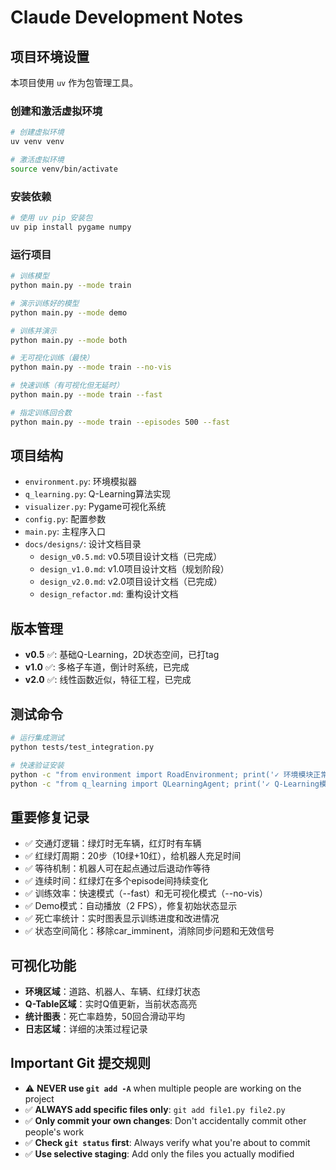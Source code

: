 # Claude Development Notes

## 项目环境设置

本项目使用 `uv` 作为包管理工具。

### 创建和激活虚拟环境
```bash
# 创建虚拟环境
uv venv venv

# 激活虚拟环境
source venv/bin/activate
```

### 安装依赖
```bash
# 使用 uv pip 安装包
uv pip install pygame numpy
```

### 运行项目
```bash
# 训练模型
python main.py --mode train

# 演示训练好的模型
python main.py --mode demo

# 训练并演示
python main.py --mode both

# 无可视化训练（最快）
python main.py --mode train --no-vis

# 快速训练（有可视化但无延时）
python main.py --mode train --fast

# 指定训练回合数
python main.py --mode train --episodes 500 --fast
```

## 项目结构
- `environment.py`: 环境模拟器
- `q_learning.py`: Q-Learning算法实现  
- `visualizer.py`: Pygame可视化系统
- `config.py`: 配置参数
- `main.py`: 主程序入口
- `docs/designs/`: 设计文档目录
  - `design_v0.5.md`: v0.5项目设计文档（已完成）
  - `design_v1.0.md`: v1.0项目设计文档（规划阶段）
  - `design_v2.0.md`: v2.0项目设计文档（已完成）
  - `design_refactor.md`: 重构设计文档

## 版本管理
- **v0.5** ✅: 基础Q-Learning，2D状态空间，已打tag
- **v1.0** ✅: 多格子车道，倒计时系统，已完成
- **v2.0** ✅: 线性函数近似，特征工程，已完成

## 测试命令
```bash
# 运行集成测试
python tests/test_integration.py

# 快速验证安装
python -c "from environment import RoadEnvironment; print('✓ 环境模块正常')"
python -c "from q_learning import QLearningAgent; print('✓ Q-Learning模块正常')"
```

## 重要修复记录
- ✅ 交通灯逻辑：绿灯时无车辆，红灯时有车辆
- ✅ 红绿灯周期：20步（10绿+10红），给机器人充足时间
- ✅ 等待机制：机器人可在起点通过后退动作等待
- ✅ 连续时间：红绿灯在多个episode间持续变化
- ✅ 训练效率：快速模式（--fast）和无可视化模式（--no-vis）
- ✅ Demo模式：自动播放（2 FPS），修复初始状态显示
- ✅ 死亡率统计：实时图表显示训练进度和改进情况
- ✅ 状态空间简化：移除car_imminent，消除同步问题和无效信号

## 可视化功能
- **环境区域**：道路、机器人、车辆、红绿灯状态
- **Q-Table区域**：实时Q值更新，当前状态高亮
- **统计图表**：死亡率趋势，50回合滑动平均
- **日志区域**：详细的决策过程记录

## Important Git 提交规则
- ⚠️ **NEVER use `git add -A`** when multiple people are working on the project
- ✅ **ALWAYS add specific files only**: `git add file1.py file2.py`
- ✅ **Only commit your own changes**: Don't accidentally commit other people's work
- ✅ **Check `git status` first**: Always verify what you're about to commit
- ✅ **Use selective staging**: Add only the files you actually modified